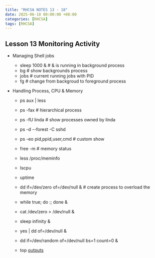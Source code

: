```yaml
---
title: "RHCSA NOTES 13 - 18"
date: 2025-06-18 00:00:00 +08:00
categories: [RHCSA]
tags: [RHCSA]
---
```

## Lesson 13 Monitoring Activity

- Managing Shell jobs 
    - sleep 1000 &                  # & is running in background process 
    - bg                            # show backgrounds  process 
    - jobs                          # current running jobs with PID 
    - fg                            # change from backgroud to foreground process 

- Handling Process, CPU & Memory  
    - ps aux | less  
    - ps -fax                       # hierarchical process  
    - ps -fU linda                  # show processes owned by linda 
    - ps -d --forest -C sshd
    - ps -eo pid,ppid,user,cmd      # custom show 
    
    - free -m                       # memory status
    - less /proc/meminfo  

    - lscpu 
    - uptime 
    - dd if=/dev/zero of=/dev/null &   # create process to overload the memory
    - while true; do :; done & 
    - cat /dev/zero > /dev/null &
    - sleep infinity &
    - yes | dd of=/dev/null &
    - dd if=/dev/random of=/dev/null bs=1 count=0 &
    - top 
[outputs](/Documents/RHCSA/Lesson13-Monitoring-Activity.txt)   

